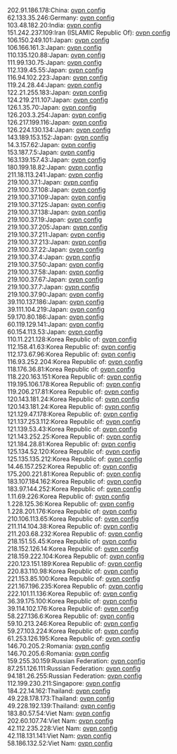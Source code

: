 202.91.186.178:China: [ovpn config](vpn/202_91_186_178.ovpn)  
62.133.35.246:Germany: [ovpn config](vpn/62_133_35_246.ovpn)  
103.48.182.20:India: [ovpn config](vpn/103_48_182_20.ovpn)  
151.242.237.109:Iran (ISLAMIC Republic Of): [ovpn config](vpn/151_242_237_109.ovpn)  
106.150.249.101:Japan: [ovpn config](vpn/106_150_249_101.ovpn)  
106.166.161.3:Japan: [ovpn config](vpn/106_166_161_3.ovpn)  
110.135.120.88:Japan: [ovpn config](vpn/110_135_120_88.ovpn)  
111.99.130.75:Japan: [ovpn config](vpn/111_99_130_75.ovpn)  
112.139.45.55:Japan: [ovpn config](vpn/112_139_45_55.ovpn)  
116.94.102.223:Japan: [ovpn config](vpn/116_94_102_223.ovpn)  
119.24.28.44:Japan: [ovpn config](vpn/119_24_28_44.ovpn)  
122.21.255.183:Japan: [ovpn config](vpn/122_21_255_183.ovpn)  
124.219.211.107:Japan: [ovpn config](vpn/124_219_211_107.ovpn)  
126.1.35.70:Japan: [ovpn config](vpn/126_1_35_70.ovpn)  
126.203.3.254:Japan: [ovpn config](vpn/126_203_3_254.ovpn)  
126.217.199.116:Japan: [ovpn config](vpn/126_217_199_116.ovpn)  
126.224.130.134:Japan: [ovpn config](vpn/126_224_130_134.ovpn)  
143.189.153.152:Japan: [ovpn config](vpn/143_189_153_152.ovpn)  
14.3.157.62:Japan: [ovpn config](vpn/14_3_157_62.ovpn)  
153.187.7.5:Japan: [ovpn config](vpn/153_187_7_5.ovpn)  
163.139.157.43:Japan: [ovpn config](vpn/163_139_157_43.ovpn)  
180.199.18.82:Japan: [ovpn config](vpn/180_199_18_82.ovpn)  
211.18.113.241:Japan: [ovpn config](vpn/211_18_113_241.ovpn)  
219.100.37.1:Japan: [ovpn config](vpn/219_100_37_1.ovpn)  
219.100.37.108:Japan: [ovpn config](vpn/219_100_37_108.ovpn)  
219.100.37.109:Japan: [ovpn config](vpn/219_100_37_109.ovpn)  
219.100.37.125:Japan: [ovpn config](vpn/219_100_37_125.ovpn)  
219.100.37.138:Japan: [ovpn config](vpn/219_100_37_138.ovpn)  
219.100.37.19:Japan: [ovpn config](vpn/219_100_37_19.ovpn)  
219.100.37.205:Japan: [ovpn config](vpn/219_100_37_205.ovpn)  
219.100.37.211:Japan: [ovpn config](vpn/219_100_37_211.ovpn)  
219.100.37.213:Japan: [ovpn config](vpn/219_100_37_213.ovpn)  
219.100.37.22:Japan: [ovpn config](vpn/219_100_37_22.ovpn)  
219.100.37.4:Japan: [ovpn config](vpn/219_100_37_4.ovpn)  
219.100.37.50:Japan: [ovpn config](vpn/219_100_37_50.ovpn)  
219.100.37.58:Japan: [ovpn config](vpn/219_100_37_58.ovpn)  
219.100.37.67:Japan: [ovpn config](vpn/219_100_37_67.ovpn)  
219.100.37.7:Japan: [ovpn config](vpn/219_100_37_7.ovpn)  
219.100.37.90:Japan: [ovpn config](vpn/219_100_37_90.ovpn)  
39.110.137.186:Japan: [ovpn config](vpn/39_110_137_186.ovpn)  
39.111.104.219:Japan: [ovpn config](vpn/39_111_104_219.ovpn)  
59.170.80.186:Japan: [ovpn config](vpn/59_170_80_186.ovpn)  
60.119.129.141:Japan: [ovpn config](vpn/60_119_129_141.ovpn)  
60.154.113.53:Japan: [ovpn config](vpn/60_154_113_53.ovpn)  
110.11.221.128:Korea Republic of: [ovpn config](vpn/110_11_221_128.ovpn)  
112.158.41.63:Korea Republic of: [ovpn config](vpn/112_158_41_63.ovpn)  
112.173.67.96:Korea Republic of: [ovpn config](vpn/112_173_67_96.ovpn)  
116.93.252.204:Korea Republic of: [ovpn config](vpn/116_93_252_204.ovpn)  
118.176.36.81:Korea Republic of: [ovpn config](vpn/118_176_36_81.ovpn)  
118.220.163.151:Korea Republic of: [ovpn config](vpn/118_220_163_151.ovpn)  
119.195.106.178:Korea Republic of: [ovpn config](vpn/119_195_106_178.ovpn)  
119.206.217.81:Korea Republic of: [ovpn config](vpn/119_206_217_81.ovpn)  
120.143.181.24:Korea Republic of: [ovpn config](vpn/120_143_181_24.ovpn)  
120.143.181.24:Korea Republic of: [ovpn config](vpn/120_143_181_24.ovpn)  
121.129.47.178:Korea Republic of: [ovpn config](vpn/121_129_47_178.ovpn)  
121.137.253.112:Korea Republic of: [ovpn config](vpn/121_137_253_112.ovpn)  
121.139.53.43:Korea Republic of: [ovpn config](vpn/121_139_53_43.ovpn)  
121.143.252.25:Korea Republic of: [ovpn config](vpn/121_143_252_25.ovpn)  
121.184.28.81:Korea Republic of: [ovpn config](vpn/121_184_28_81.ovpn)  
125.134.52.120:Korea Republic of: [ovpn config](vpn/125_134_52_120.ovpn)  
125.135.135.212:Korea Republic of: [ovpn config](vpn/125_135_135_212.ovpn)  
14.46.157.252:Korea Republic of: [ovpn config](vpn/14_46_157_252.ovpn)  
175.200.221.81:Korea Republic of: [ovpn config](vpn/175_200_221_81.ovpn)  
183.107.184.162:Korea Republic of: [ovpn config](vpn/183_107_184_162.ovpn)  
183.97.144.252:Korea Republic of: [ovpn config](vpn/183_97_144_252.ovpn)  
1.11.69.226:Korea Republic of: [ovpn config](vpn/1_11_69_226.ovpn)  
1.228.125.36:Korea Republic of: [ovpn config](vpn/1_228_125_36.ovpn)  
1.228.201.176:Korea Republic of: [ovpn config](vpn/1_228_201_176.ovpn)  
210.106.113.65:Korea Republic of: [ovpn config](vpn/210_106_113_65.ovpn)  
211.114.104.38:Korea Republic of: [ovpn config](vpn/211_114_104_38.ovpn)  
211.203.68.232:Korea Republic of: [ovpn config](vpn/211_203_68_232.ovpn)  
218.151.55.45:Korea Republic of: [ovpn config](vpn/218_151_55_45.ovpn)  
218.152.126.14:Korea Republic of: [ovpn config](vpn/218_152_126_14.ovpn)  
218.159.222.104:Korea Republic of: [ovpn config](vpn/218_159_222_104.ovpn)  
220.123.151.189:Korea Republic of: [ovpn config](vpn/220_123_151_189.ovpn)  
220.83.110.98:Korea Republic of: [ovpn config](vpn/220_83_110_98.ovpn)  
221.153.85.100:Korea Republic of: [ovpn config](vpn/221_153_85_100.ovpn)  
221.167.196.235:Korea Republic of: [ovpn config](vpn/221_167_196_235.ovpn)  
222.101.11.136:Korea Republic of: [ovpn config](vpn/222_101_11_136.ovpn)  
36.39.175.100:Korea Republic of: [ovpn config](vpn/36_39_175_100.ovpn)  
39.114.102.176:Korea Republic of: [ovpn config](vpn/39_114_102_176.ovpn)  
58.227.136.6:Korea Republic of: [ovpn config](vpn/58_227_136_6.ovpn)  
59.10.213.246:Korea Republic of: [ovpn config](vpn/59_10_213_246.ovpn)  
59.27.103.224:Korea Republic of: [ovpn config](vpn/59_27_103_224.ovpn)  
61.253.126.195:Korea Republic of: [ovpn config](vpn/61_253_126_195.ovpn)  
146.70.205.2:Romania: [ovpn config](vpn/146_70_205_2.ovpn)  
146.70.205.6:Romania: [ovpn config](vpn/146_70_205_6.ovpn)  
159.255.30.159:Russian Federation: [ovpn config](vpn/159_255_30_159.ovpn)  
87.251.126.111:Russian Federation: [ovpn config](vpn/87_251_126_111.ovpn)  
94.181.26.255:Russian Federation: [ovpn config](vpn/94_181_26_255.ovpn)  
112.199.230.211:Singapore: [ovpn config](vpn/112_199_230_211.ovpn)  
184.22.14.162:Thailand: [ovpn config](vpn/184_22_14_162.ovpn)  
49.228.178.173:Thailand: [ovpn config](vpn/49_228_178_173.ovpn)  
49.228.192.139:Thailand: [ovpn config](vpn/49_228_192_139.ovpn)  
183.80.57.54:Viet Nam: [ovpn config](vpn/183_80_57_54.ovpn)  
202.60.107.74:Viet Nam: [ovpn config](vpn/202_60_107_74.ovpn)  
42.112.235.228:Viet Nam: [ovpn config](vpn/42_112_235_228.ovpn)  
42.118.131.141:Viet Nam: [ovpn config](vpn/42_118_131_141.ovpn)  
58.186.132.52:Viet Nam: [ovpn config](vpn/58_186_132_52.ovpn)  
